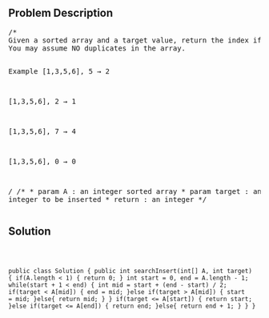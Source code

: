 <!--
<style>
  body { font-family: Arial, sans-serif; }
  .container { max-width: 400px; margin: 50px; padding: 10px; }
  .comment-block { background-color: #f9f9f9; padding: 10px; border-left: 5px solid #ccc; max-width: 400px; margin: 50px; overflow-wrap: break-word; white-space: pre-wrap; }
  .code-block { background-color: #f4f4f4; padding: 10px; border: 1px solid #ddd; }
</style>
-->

<div class='container'>
<h2>Problem Description</h2>
<div class='comment-block'>
<pre>
/*
Given a sorted array and a target value, return the index if the target is found. If not, return the index where it would be if it were inserted in order.
You may assume NO duplicates in the array.

Example
[1,3,5,6], 5 → 2

[1,3,5,6], 2 → 1

[1,3,5,6], 7 → 4

[1,3,5,6], 0 → 0

*/
    /** 
     * param A : an integer sorted array
     * param target :  an integer to be inserted
     * return : an integer
     */
</pre>
</div>

<h2>Solution</h2>
<div class='code-block'>
<pre><code class='language-java'>

public class Solution {
    public int searchInsert(int[] A, int target) {
        if(A.length < 1) {
            return 0;
        }
        int start = 0, end = A.length - 1;
        while(start + 1 < end) {
            int mid = start + (end - start) / 2;
            if(target < A[mid]) {
                end = mid;
            }else if(target > A[mid]) {
                start = mid;
            }else{
                return mid;
            }
        }
        if(target <= A[start]) {
            return start;
        }else if(target <= A[end]) {
            return end;
        }else{
            return end + 1;
        }
    }
}
</code></pre>
</div>
</div>
